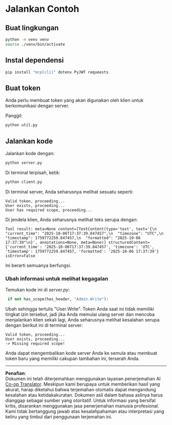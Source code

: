 <!--
CO_OP_TRANSLATOR_METADATA:
{
  "original_hash": "fd28e690667b8ad84bb153cb025cfd73",
  "translation_date": "2025-10-07T01:18:18+00:00",
  "source_file": "03-GettingStarted/11-simple-auth/solution/python/README.md",
  "language_code": "id"
}
-->
# Jalankan Contoh

## Buat lingkungan

```sh
python -m venv venv
source ./venv/bin/activate
```

## Instal dependensi

```sh
pip install "mcp[cli]" dotenv PyJWT requeests
```

## Buat token

Anda perlu membuat token yang akan digunakan oleh klien untuk berkomunikasi dengan server.

Panggil:

```sh
python util.py
```

## Jalankan kode

Jalankan kode dengan:

```sh
python server.py
```

Di terminal terpisah, ketik:

```sh
python client.py
```

Di terminal server, Anda seharusnya melihat sesuatu seperti:

```text
Valid token, proceeding...
User exists, proceeding...
User has required scope, proceeding...
```

Di jendela klien, Anda seharusnya melihat teks serupa dengan:

```text
Tool result: meta=None content=[TextContent(type='text', text='{\n  "current_time": "2025-10-06T17:37:39.847457",\n  "timezone": "UTC",\n  "timestamp": 1759772259.847457,\n  "formatted": "2025-10-06 17:37:39"\n}', annotations=None, meta=None)] structuredContent={'current_time': '2025-10-06T17:37:39.847457', 'timezone': 'UTC', 'timestamp': 1759772259.847457, 'formatted': '2025-10-06 17:37:39'} isError=False
```

Ini berarti semuanya berfungsi.

### Ubah informasi untuk melihat kegagalan

Temukan kode ini di *server.py*:

```python
 if not has_scope(has_header, "Admin.Write"):
```

Ubah sehingga tertulis "User.Write". Token Anda saat ini tidak memiliki tingkat izin tersebut, jadi jika Anda memulai ulang server dan mencoba menjalankan klien sekali lagi, Anda seharusnya melihat kesalahan serupa dengan berikut ini di terminal server:

```text
Valid token, proceeding...
User exists, proceeding...
-> Missing required scope!
```

Anda dapat mengembalikan kode server Anda ke semula atau membuat token baru yang memiliki cakupan tambahan ini, terserah Anda.

---

**Penafian**:  
Dokumen ini telah diterjemahkan menggunakan layanan penerjemahan AI [Co-op Translator](https://github.com/Azure/co-op-translator). Meskipun kami berupaya untuk memberikan hasil yang akurat, harap diketahui bahwa terjemahan otomatis dapat mengandung kesalahan atau ketidakakuratan. Dokumen asli dalam bahasa aslinya harus dianggap sebagai sumber yang otoritatif. Untuk informasi yang bersifat kritis, disarankan menggunakan jasa penerjemahan manusia profesional. Kami tidak bertanggung jawab atas kesalahpahaman atau interpretasi yang keliru yang timbul dari penggunaan terjemahan ini.